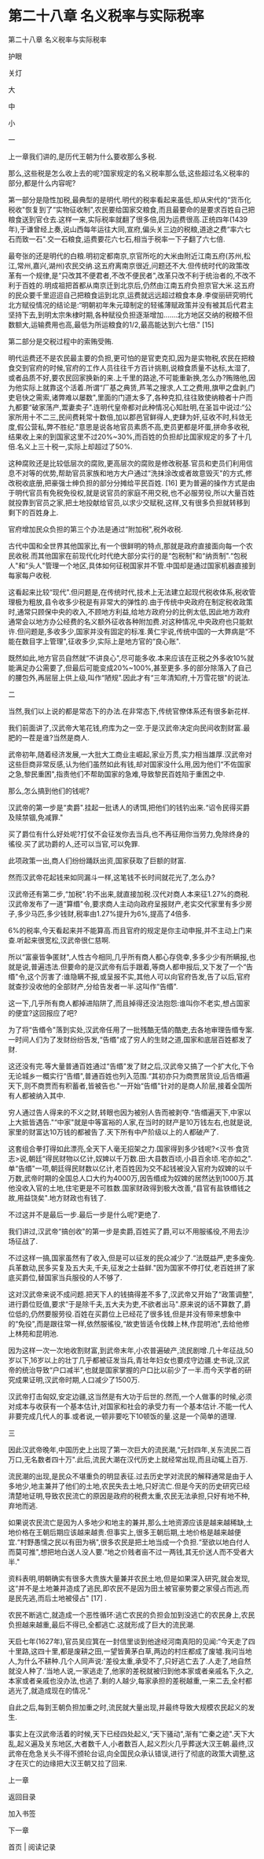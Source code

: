 # 第二十八章 名义税率与实际税率

第二十八章 名义税率与实际税率

护眼

关灯

大

中

小

一

上一章我们讲的,是历代王朝为什么要收那么多税.

那么,这些税是怎么收上去的呢?国家规定的名义税率那么低,这些超过名义税率的部分,都是什么内容呢?

第一部分是隐性加税,最典型的是明代.明代的税率看起来虽低,却从宋代的“货币化税收"恢复到了“实物征收制",农民要给国家交粮食,而且最要命的是要求百姓自己把粮食送到官仓去.这样一来,实际税率就翻了很多倍,因为运费很高.正统四年(1439年),于谦曾经上奏,说山西每年运往大同,宣府,偏头关三边的税粮,道途之费“率六七石而致一石".交一石粮食,运费要花六七石,相当于税率一下子翻了六七倍.

最夸张的还是明代的白粮.明初定都南京,京官所吃的大米由附近江南五府(苏州,松江,常州,嘉兴,湖州)农民交纳.这五府离南京很近,问题还不大.但传统时代的政策改革有一个规律,是“只改其不便君者,不改不便民者",改革只改不利于统治者的,不改不利于百姓的.明成祖把首都从南京迁到北京后,仍然由江南五府负担京官大米.这五府的民众要千里迢迢自己把粮食运到北京,运费就远远超过粮食本身.李俊丽研究明代北方赋役情况的结论是:“明朝初年朱元璋制定的轻徭薄赋政策并没有被其后代君主坚持下去,到明太宗朱棣时期,各种赋役负担逐渐增加.......北方地区交纳的税粮不但数额大,运输费用也高,最低为所运粮食的1/2,最高能达到六七倍." [15]

第二部分是交税过程中的索贿受贿.

明代运费还不是农民最主要的负担,更可怕的是官吏克扣,因为是实物税,农民在把粮食交到官府的时候,官府的工作人员往往千方百计挑剔,说粮食质量不达标,太湿了,或者品质不好,要农民回家换新的来.上千里的路途,不可能重新换,怎么办?贿赂他,因为他实际上就靠这个活着.所谓“厂基之典赁,芦苇之搜求,人工之费用,旗甲之盘剥,门吏皂快之需索,诸弊难以屡数",里面的门道太多了,各种克扣,往往致使纳粮者十户而九都要“破家荡产,鬻妻卖子".连明代皇帝都对此种情况心知肚明,在圣旨中说过:“公家所用十不二三,民间费耗常十数倍,加以郡邑官鲜得人,吏肆为奸,征收不时,科敛无度,假公营私,弊不胜纪."意思是说各地官员素质不高,吏员更都是坏蛋,拼命多收税,结果收上来的到国家这里不过20%~30%,而百姓的负担却比国家规定的多了十几倍.名义上三十税一,实际上却超过了50%.

这种腐败还是比较低层次的腐败,更高层次的腐败是修改税基.官员和吏员们利用信息不对等的优势,帮助官员家族和地方大户通过“洗抹涂改或者故意毁灭"的方式,修改税收底册,把豪强士绅负担的部分分摊给平民百姓. [16] 更为普遍的操作方式是由于明代官员有免税免役权,就是说官员的家庭不用交税,也不必服劳役,所以大量百姓就投靠到官员之家,把土地投献给官员,以求少交赋税,这样,又有很多负担就转移到剩下的百姓身上.

官府增加民众负担的第三个办法是通过“附加税",税外收税.

古代中国和全世界其他国家比,有一个很鲜明的特点,那就是政府直接面向每一个农民收税.而其他国家在前现代化时代绝大部分实行的是“包税制"和“纳贡制".“包税人"和“头人"管理一个地区,具体如何征税国家并不管.中国却是通过国家机器直接到每家每户收税.

这看起来比较“现代".但问题是,在传统时代,技术上无法建立起现代税收体系,税收管理极为粗放,县令收多少税是有非常大的弹性的.由于传统中央政府在制定税收政策时,通常只顾保中央的收入,不顾地方利益,给地方政府分的比例太低,因此地方政府通常会以地方办公经费的名义额外征收各种附加费.对这种情况,中央政府也只能默许.但问题是,多收多少,国家并没有固定的标准.黄仁宇说,传统中国的一大弊病是“不能在数目字上管理",征收多少,实际上是地方官的“良心账".

既然如此,地方官员自然就“不讲良心",尽可能多收.本来应该在正税之外多收10%就能满足办公需要了,但最后可能变成20%~100%,甚至更多.多的部分除落入了自己的腰包外,再层层上供上级,叫作“陋规".因此才有“三年清知府,十万雪花银"的说法.

二

当然,我们以上说的都是常态下的办法.在非常态下,传统官僚体系还有很多新花样.

我们前面讲了,汉武帝大笔花钱,府库为之一空.于是汉武帝决定向民间收割财富.最肥的一茬是谁?当然是商人.

武帝初年,随着经济发展,一大批大工商业主崛起,家业万贯,实力相当雄厚.汉武帝对这些巨商非常反感,认为他们虽然如此有钱,却对国家没什么用,因为他们“不佐国家之急,黎民重困",指责他们不帮助国家的急难,导致黎民百姓陷于重困之中.

那么,怎么搞到他们的钱呢?

汉武帝的第一步是“卖爵".挂起一批诱人的诱饵,把他们的钱钓出来.“诏令民得买爵及赎禁锢,免减罪."

买了爵位有什么好处呢?打仗不会征发你去当兵,也不再征用你当劳力,免除终身的徭役.买了武功爵的人,还可以当官,可以免罪.

此项政策一出,商人们纷纷踊跃出资,国家获取了巨额的财富.

然而汉武帝花起钱来如同漏斗一样,这笔钱不长时间就花光了,怎么办?

汉武帝还有第二步,“加税".钓不出来,就直接加税.汉代对商人本来征1.27%的商税.汉武帝发布了一道“算缗"令,要求商人主动向政府呈报财产,老实交代家里有多少房子,多少马匹,多少钱财,税率由1.27%提升为6%,提高了4倍多.

6%的税率,今天看起来并不能算高.而且官府的规定是你主动申报,并不主动上门来查.听起来很宽松,汉武帝很仁慈啊.

所以“富豪皆争匿财",人性古今相同,几乎所有商人都心存侥幸,多多少少有所瞒报,也就是说,普遍违法.但要命的是汉武帝有后手跟着,等商人都申报后,又下发了一个“告缗"令,这个厉害了:谁隐瞒不报,或呈报不实,其他人可以向官府告发,告了以后,官府就查抄没收他的全部财产,分给告发者一半.这叫作“告缗".

这一下,几乎所有商人都掉进陷阱了,而且掉得还没法抱怨:谁叫你不老实,想占国家的便宜?这回报应了吧?

为了将“告缗令"落到实处,汉武帝任用了一批残酷无情的酷吏,去各地审理告缗专案.一时间人们为了发财纷纷告发,“告缗"成了穷人的生财之道,国家和底层百姓都发了财.

这还没有完.等大量普通百姓通过“告缗"发了财之后,汉武帝又搞了一个扩大化,下令无论城乡一概实行“告缗",普通百姓也列入范围.“其初亦只为商贾居货设,后告缗遍天下,则不商贾而有积蓄者,皆被告也."一开始“告缗"针对的是商人阶层,接着全国所有人都被纳入其中.

穷人通过告人得来的不义之财,转眼也因为被别人告而被剥夺.“告缗遍天下,中家以上大抵皆遇告."“中家"就是中等富裕的人家,在当时的财产是10万钱左右,也就是说,家里的财富达10万钱的都被告了.天下所有中产阶级以上的人都破产了.

这套组合拳打得如此漂亮,全天下人毫无招架之力.国家得到多少钱呢?<汉书·食货志>说,朝廷“得民财物以亿计,奴婢以千万数.田:大县数百顷,小县百余顷.宅亦如之".单“告缗"一项,朝廷得民财数以亿计,老百姓因为交不起钱被没入官府为奴婢的以千万数,武帝时期的全国总人口大约为4000万,因告缗成为奴婢的居然达到1000万.其他没收入官的土地,住宅更是不可胜数.国家财政得到极大改善,“县官有盐铁缗钱之故,用益饶矣".地方财政也有钱了.

不过这并不是最后一步.最后一步是什么呢?更绝了.

我们讲过,汉武帝“搞创收"的第一步是卖爵,百姓买了爵,可以不用服徭役,不用去沙场征战了.

不过这样一搞,国家虽然有了收入,但是可以征发的民众减少了.“法既益严,吏多废免.兵革数动,民多买复及五大夫,千夫,征发之士益鲜."因为国家不停打仗,老百姓拼了家底买爵位,替国家当兵服役的人不够了.

这对汉武帝来说不成问题.把天下人的钱搞得差不多了,汉武帝又开始了“政策调整",进行爵位贬值,要求“于是除千夫,五大夫为吏,不欲者出马".原来说的话不算数了,爵位低的,仍然要服劳役.百姓在买爵位上已经花了很多钱,但是并没有带来想象中的“免役",而是跟往常一样,依然服徭役,“故吏皆适令伐棘上林,作昆明池",去给他修上林苑和昆明池.

因为这样一次一次地收割财富,到武帝末年,小农普遍破产,流民剧增.几十年征战,50岁以下,16岁以上的壮丁几乎都被征发当兵,青壮年妇女也要戍守边疆.史书说,汉武帝的统治导致“户口减半",也就是国家掌握的户口比以前少了一半.而今天学者的研究成果证明,汉武帝时期,人口减少了1500万.

汉武帝打击匈奴,安定边疆,这当然是有大功于后世的.然而,一个人做事的时候,必须对成本与收获有一个基本估计,对国家和社会的承受力有一个基本估计.不能一代人非要完成几代人的事.或者说,一顿非要吃下10顿饭的量.这是一个简单的道理.

三

因此汉武帝晚年,中国历史上出现了第一次巨大的流民潮,“元封四年,关东流民二百万口,无名数者四十万".此后,流民大潮在汉代历史上就经常出现,而且动辄上百万.

流民潮的出现,是民众不堪重负的明显表征.过去历史学对流民的解释通常是由于人多地少,地主兼并了他们的土地,农民失去土地,只好流亡.但是今天的历史研究已经清楚地证明,导致农民流亡的原因是政府的税费太重,农民无法承担,只好有地不种,弃地而逃.

如果说农民流亡是因为人多地少和地主的兼并,那么土地资源应该是越来越稀缺,土地价格在王朝后期应该越来越贵.但事实上,很多王朝后期,土地价格是越来越便宜.“村野愚懦之民以有田为祸",很多农民是把土地当成一个负担.“至欲以地白付人而莫可推",想把地白送人没人要.“地之价贱者亩不过一两钱,其无价送人而不受者大半."

资料表明,明朝确实有很多大贵族大量兼并农民土地,但是如果深入研究,就会发现,这“并不是土地兼并造成了逃民,即农民不是因为田土被官豪势要之家侵占而逃,而是民先逃,而后土地被侵占" [17] .

农民不断逃亡,就造成一个恶性循环:逃亡农民的负担会加到没逃亡的农民身上,农民负担越来越重,最后不得已,全都逃亡.这就形成了巨大的流民潮.

天启七年(1627年),官员吴应箕在一封信里谈到他途经河南真阳的见闻:“今天走了四十里路,这四十里,都是废耕之田,一望皆黄茅白草,两边的村庄都成了废墟.我问当地人,为什么不耕种.几个人同声说:'差役太重,承受不了,只好逃亡去了.人走了,地自然就没人种了.’当地人说,一家逃走了,他家的差税就被归到他本家或者亲戚名下,久之,本家或者亲戚也没办法,也逃了.剩的人越少,每家承担的差税越重,一来二去,全村都逃光了,就造成现在的情况."

自此之后,每到王朝负担加重之时,流民就大量出现,并最终导致大规模农民起义的发生.

事实上在汉武帝活着的时候,天下已经四处起义,“天下骚动",渐有“亡秦之迹".天下大乱,起义遍及关东地区,大者数千人,小者数百人,起义烈火几乎葬送大汉王朝.最终,汉武帝在危急关头不得不颁轮台诏,向全国民众承认错误,进行了彻底的政策大调整,这才在灭亡的边缘把大汉王朝又拉了回来.

上一章

返回目录

加入书签

下一章

首页 | 阅读记录
